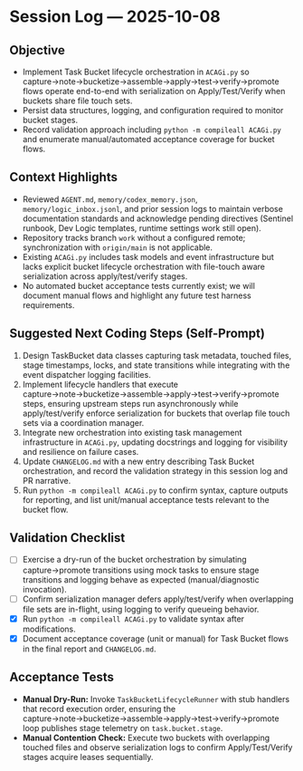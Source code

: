 # Session Log — 2025-10-08

## Objective
- Implement Task Bucket lifecycle orchestration in `ACAGi.py` so capture→note→bucketize→assemble→apply→test→verify→promote flows operate end-to-end with serialization on Apply/Test/Verify when buckets share file touch sets.
- Persist data structures, logging, and configuration required to monitor bucket stages.
- Record validation approach including `python -m compileall ACAGi.py` and enumerate manual/automated acceptance coverage for bucket flows.

## Context Highlights
- Reviewed `AGENT.md`, `memory/codex_memory.json`, `memory/logic_inbox.jsonl`, and prior session logs to maintain verbose documentation standards and acknowledge pending directives (Sentinel runbook, Dev Logic templates, runtime settings work still open).
- Repository tracks branch `work` without a configured remote; synchronization with `origin/main` is not applicable.
- Existing `ACAGi.py` includes task models and event infrastructure but lacks explicit bucket lifecycle orchestration with file-touch aware serialization across apply/test/verify stages.
- No automated bucket acceptance tests currently exist; we will document manual flows and highlight any future test harness requirements.

## Suggested Next Coding Steps (Self-Prompt)
1. Design TaskBucket data classes capturing task metadata, touched files, stage timestamps, locks, and state transitions while integrating with the event dispatcher logging facilities.
2. Implement lifecycle handlers that execute capture→note→bucketize→assemble→apply→test→verify→promote steps, ensuring upstream steps run asynchronously while apply/test/verify enforce serialization for buckets that overlap file touch sets via a coordination manager.
3. Integrate new orchestration into existing task management infrastructure in `ACAGi.py`, updating docstrings and logging for visibility and resilience on failure cases.
4. Update `CHANGELOG.md` with a new entry describing Task Bucket orchestration, and record the validation strategy in this session log and PR narrative.
5. Run `python -m compileall ACAGi.py` to confirm syntax, capture outputs for reporting, and list unit/manual acceptance tests relevant to the bucket flow.

## Validation Checklist
- [ ] Exercise a dry-run of the bucket orchestration by simulating capture→promote transitions using mock tasks to ensure stage transitions and logging behave as expected (manual/diagnostic invocation).
- [ ] Confirm serialization manager defers apply/test/verify when overlapping file sets are in-flight, using logging to verify queueing behavior.
- [x] Run `python -m compileall ACAGi.py` to validate syntax after modifications.
- [x] Document acceptance coverage (unit or manual) for Task Bucket flows in the final report and `CHANGELOG.md`.

## Acceptance Tests
- **Manual Dry-Run:** Invoke `TaskBucketLifecycleRunner` with stub handlers that record execution order, ensuring the capture→note→bucketize→assemble→apply→test→verify→promote loop publishes stage telemetry on `task.bucket.stage`.
- **Manual Contention Check:** Execute two buckets with overlapping touched files and observe serialization logs to confirm Apply/Test/Verify stages acquire leases sequentially.

